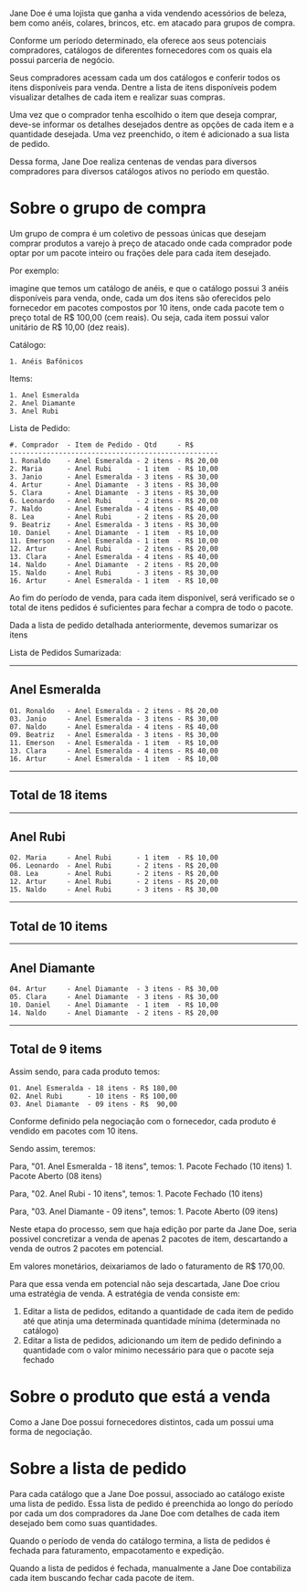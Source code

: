 Jane Doe é uma lojista que ganha a vida vendendo acessórios de beleza, bem como anéis, colares, brincos, etc. em atacado para grupos de compra.

Conforme um período determinado, ela oferece aos seus potenciais compradores, catálogos de diferentes fornecedores com os quais ela possui parceria de negócio. 

Seus compradores acessam cada um dos catálogos e conferir todos os itens disponíveis para venda. Dentre a lista de itens disponíveis podem visualizar detalhes de cada item e realizar suas compras. 

Uma vez que o comprador tenha escolhido o item que deseja comprar, deve-se informar os detalhes desejados dentre as opções de cada item e a quantidade desejada. Uma vez preenchido, o item é adicionado a sua lista de pedido.

Dessa forma, Jane Doe realiza centenas de vendas para diversos compradores para diversos catálogos ativos no período em questão.

# Sobre o grupo de compra

Um grupo de compra é um coletivo de pessoas únicas que desejam comprar produtos a varejo à preço de atacado onde cada comprador pode optar por um pacote inteiro ou frações dele para cada item desejado.

Por exemplo: 

imagine que temos um catálogo de anéis,
e que o catálogo possui 3 anéis disponíveis para venda, onde,
cada um dos itens são oferecidos pelo fornecedor
em pacotes compostos por 10 itens, 
onde cada pacote tem o preço total de R$ 100,00 (cem reais).
Ou seja, cada item possui valor unitário de R$ 10,00 (dez reais).

Catálogo: 

    1. Anéis Bafônicos
    
Items:

    1. Anel Esmeralda
    2. Anel Diamante
    3. Anel Rubi
    
Lista de Pedido:

    #. Comprador  - Item de Pedido - Qtd     - R$
    ---------------------------------------------------
    1. Ronaldo    - Anel Esmeralda - 2 itens - R$ 20,00
    2. Maria      - Anel Rubi      - 1 item  - R$ 10,00
    3. Janio      - Anel Esmeralda - 3 itens - R$ 30,00
    4. Artur      - Anel Diamante  - 3 itens - R$ 30,00
    5. Clara      - Anel Diamante  - 3 itens - R$ 30,00
    6. Leonardo   - Anel Rubi      - 2 itens - R$ 20,00
    7. Naldo      - Anel Esmeralda - 4 itens - R$ 40,00
    8. Lea        - Anel Rubi      - 2 itens - R$ 20,00
    9. Beatriz    - Anel Esmeralda - 3 itens - R$ 30,00
    10. Daniel    - Anel Diamante  - 1 item  - R$ 10,00
    11. Emerson   - Anel Esmeralda - 1 item  - R$ 10,00
    12. Artur     - Anel Rubi      - 2 itens - R$ 20,00
    13. Clara     - Anel Esmeralda - 4 itens - R$ 40,00
    14. Naldo     - Anel Diamante  - 2 itens - R$ 20,00
    15. Naldo     - Anel Rubi      - 3 itens - R$ 30,00
    16. Artur     - Anel Esmeralda - 1 item  - R$ 10,00

Ao fim do período de venda, para cada item disponível, 
será verificado se o total de itens pedidos é suficientes para fechar a compra de todo o pacote.

Dada a lista de pedido detalhada anteriormente, devemos sumarizar os itens

Lista de Pedidos Sumarizada:

-----------------------------------------------
Anel Esmeralda
-----------------------------------------------
    01. Ronaldo   - Anel Esmeralda - 2 itens - R$ 20,00
    03. Janio     - Anel Esmeralda - 3 itens - R$ 30,00
    07. Naldo     - Anel Esmeralda - 4 itens - R$ 40,00
    09. Beatriz   - Anel Esmeralda - 3 itens - R$ 30,00
    11. Emerson   - Anel Esmeralda - 1 item  - R$ 10,00
    13. Clara     - Anel Esmeralda - 4 itens - R$ 40,00
    16. Artur     - Anel Esmeralda - 1 item  - R$ 10,00
-----------------------------------------------
Total de 18 items
-----------------------------------------------

-----------------------------------------------
Anel Rubi
-----------------------------------------------
    02. Maria     - Anel Rubi      - 1 item  - R$ 10,00
    06. Leonardo  - Anel Rubi      - 2 itens - R$ 20,00
    08. Lea       - Anel Rubi      - 2 itens - R$ 20,00
    12. Artur     - Anel Rubi      - 2 itens - R$ 20,00
    15. Naldo     - Anel Rubi      - 3 itens - R$ 30,00
-----------------------------------------------
Total de 10 items
-----------------------------------------------

-----------------------------------------------
Anel Diamante
-----------------------------------------------
    04. Artur     - Anel Diamante  - 3 itens - R$ 30,00
    05. Clara     - Anel Diamante  - 3 itens - R$ 30,00
    10. Daniel    - Anel Diamante  - 1 item  - R$ 10,00
    14. Naldo     - Anel Diamante  - 2 itens - R$ 20,00
-----------------------------------------------
Total de 9 items
-----------------------------------------------

Assim sendo, para cada produto temos:

    01. Anel Esmeralda - 18 itens - R$ 180,00
    02. Anel Rubi      - 10 itens - R$ 100,00
    03. Anel Diamante  - 09 itens - R$  90,00

Conforme definido pela negociação com o fornecedor, 
cada produto é vendido em pacotes com 10 itens.

Sendo assim, teremos:

Para, "01. Anel Esmeralda - 18 itens", temos:
    1. Pacote Fechado (10 itens)
    1. Pacote Aberto  (08 itens)

Para, "02. Anel Rubi      - 10 itens", temos:
    1. Pacote Fechado (10 itens)

Para, "03. Anel Diamante  - 09 itens", temos:
    1. Pacote Aberto  (09 itens)

Neste etapa do processo, sem que haja edição por parte da Jane Doe, 
seria possivel concretizar a venda de apenas 2 pacotes de item, 
descartando a venda de outros 2 pacotes em potencial. 

Em valores monetários, deixariamos de lado o faturamento de R$ 170,00.

Para que essa venda em potencial não seja descartada, Jane Doe criou uma estratégia de venda.
A estratégia de venda consiste em:

1. Editar a lista de pedidos, editando a quantidade de cada item de pedido até que atinja uma determinada quantidade mínima (determinada no catálogo)
2. Editar a lista de pedidos, adicionando um item de pedido definindo a quantidade com o valor minimo necessário para que o pacote seja fechado



# Sobre o produto que está a venda

Como a Jane Doe possui fornecedores distintos, cada um possui uma forma de negociação. 

# Sobre a lista de pedido

Para cada catálogo que a Jane Doe possui, associado ao catálogo existe uma lista de pedido. Essa lista de pedido é preenchida ao longo do período por cada um dos compradores da Jane Doe com detalhes de cada item desejado bem como suas quantidades.

Quando o período de venda do catálogo termina, a lista de pedidos é fechada para faturamento, empacotamento e expedição.

Quando a lista de pedidos é fechada, manualmente a Jane Doe contabiliza cada item buscando fechar cada pacote de item.

